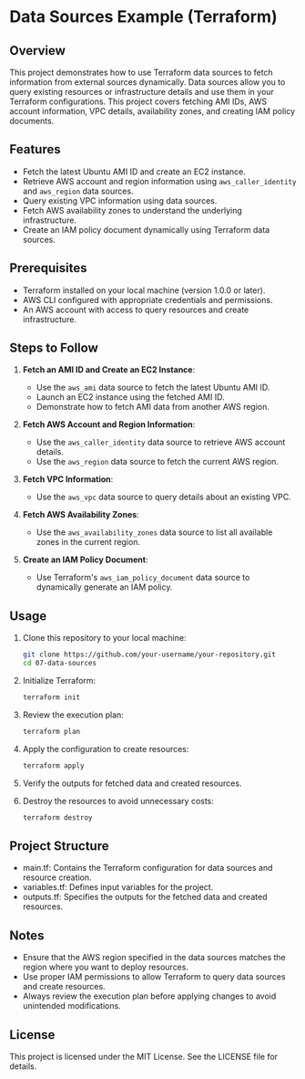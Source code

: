 # Data Sources Example (Terraform)

## Overview

This project demonstrates how to use Terraform data sources to fetch information from external sources dynamically. Data sources allow you to query existing resources or infrastructure details and use them in your Terraform configurations. This project covers fetching AMI IDs, AWS account information, VPC details, availability zones, and creating IAM policy documents.

## Features

- Fetch the latest Ubuntu AMI ID and create an EC2 instance.
- Retrieve AWS account and region information using `aws_caller_identity` and `aws_region` data sources.
- Query existing VPC information using data sources.
- Fetch AWS availability zones to understand the underlying infrastructure.
- Create an IAM policy document dynamically using Terraform data sources.

## Prerequisites

- Terraform installed on your local machine (version 1.0.0 or later).
- AWS CLI configured with appropriate credentials and permissions.
- An AWS account with access to query resources and create infrastructure.

## Steps to Follow

1. **Fetch an AMI ID and Create an EC2 Instance**:
   - Use the `aws_ami` data source to fetch the latest Ubuntu AMI ID.
   - Launch an EC2 instance using the fetched AMI ID.
   - Demonstrate how to fetch AMI data from another AWS region.

2. **Fetch AWS Account and Region Information**:
   - Use the `aws_caller_identity` data source to retrieve AWS account details.
   - Use the `aws_region` data source to fetch the current AWS region.

3. **Fetch VPC Information**:
   - Use the `aws_vpc` data source to query details about an existing VPC.

4. **Fetch AWS Availability Zones**:
   - Use the `aws_availability_zones` data source to list all available zones in the current region.

5. **Create an IAM Policy Document**:
   - Use Terraform's `aws_iam_policy_document` data source to dynamically generate an IAM policy.

## Usage

1. Clone this repository to your local machine:

   ```bash
   git clone https://github.com/your-username/your-repository.git
   cd 07-data-sources
   ```

2. Initialize Terraform:

    ```bash
    terraform init
    ```

3. Review the execution plan:

    ```bash
    terraform plan
    ```

4. Apply the configuration to create resources:

    ```bash
    terraform apply
    ```

5. Verify the outputs for fetched data and created resources.

6. Destroy the resources to avoid unnecessary costs:

    ```bash
    terraform destroy
    ```

## Project Structure

- main.tf: Contains the Terraform configuration for data sources and resource creation.
- variables.tf: Defines input variables for the project.
- outputs.tf: Specifies the outputs for the fetched data and created resources.

## Notes

- Ensure that the AWS region specified in the data sources matches the region where you want to deploy resources.
- Use proper IAM permissions to allow Terraform to query data sources and create resources.
- Always review the execution plan before applying changes to avoid unintended modifications.

## License

This project is licensed under the MIT License. See the LICENSE file for details.
